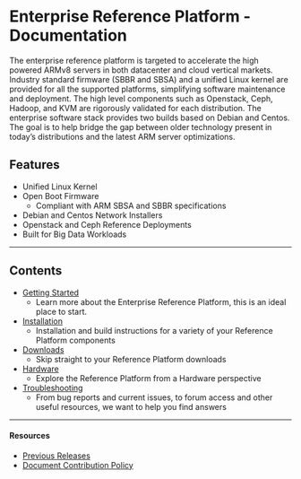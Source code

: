 # Enterprise Reference Platform - Documentation

The enterprise reference platform is targeted to accelerate the high powered ARMv8 servers in both datacenter and cloud vertical markets. Industry standard firmware (SBBR and SBSA) and a unified Linux kernel are provided for all the supported platforms, simplifying software maintenance and deployment. The high level components such as Openstack, Ceph, Hadoop, and KVM are rigorously validated for each distribution. The enterprise software stack provides two builds based on Debian and Centos. The goal is to help bridge the gap between older technology present in today’s distributions and the latest ARM server optimizations. 

## Features
- Unified Linux Kernel
- Open Boot Firmware
   - Compliant with ARM SBSA and SBBR specifications
- Debian and Centos Network Installers
- Openstack and Ceph Reference Deployments
- Built for Big Data Workloads

***

## Contents

- [Getting Started](GettingStarted/README.md)
   - Learn more about the Enterprise Reference Platform, this is an ideal place to start.
- [Installation](Installation/README.md)
   - Installation and build instructions for a variety of your Reference Platform components
- [Downloads](Downloads/README.md)
   - Skip straight to your Reference Platform downloads
- [Hardware](HardwareDocs/README.md)
   - Explore the Reference Platform from a Hardware perspective
- [Troubleshooting](Troubleshooting/README.md)
   - From bug reports and current issues, to forum access and other useful resources, we want to help you find answers   

***

#### Resources

- [Previous Releases](PreviousReleases/README.md)
- [Document Contribution Policy](../ContributionPolicy.md)
